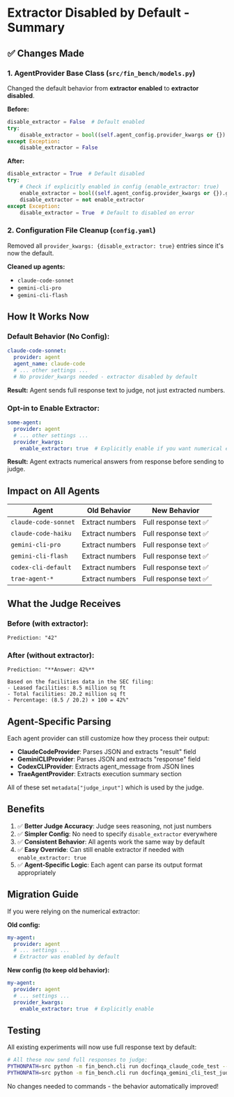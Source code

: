 # Extractor Disabled by Default - Summary

## ✅ Changes Made

### 1. **AgentProvider Base Class** (`src/fin_bench/models.py`)
Changed the default behavior from **extractor enabled** to **extractor disabled**.

**Before:**
```python
disable_extractor = False  # Default enabled
try:
    disable_extractor = bool((self.agent_config.provider_kwargs or {}).get("disable_extractor", False))
except Exception:
    disable_extractor = False
```

**After:**
```python
disable_extractor = True  # Default disabled
try:
    # Check if explicitly enabled in config (enable_extractor: true)
    enable_extractor = bool((self.agent_config.provider_kwargs or {}).get("enable_extractor", False))
    disable_extractor = not enable_extractor
except Exception:
    disable_extractor = True  # Default to disabled on error
```

### 2. **Configuration File Cleanup** (`config.yaml`)
Removed all `provider_kwargs: {disable_extractor: true}` entries since it's now the default.

**Cleaned up agents:**
- `claude-code-sonnet`
- `gemini-cli-pro`
- `gemini-cli-flash`

## How It Works Now

### Default Behavior (No Config):
```yaml
claude-code-sonnet:
  provider: agent
  agent_name: claude-code
  # ... other settings ...
  # No provider_kwargs needed - extractor disabled by default
```

**Result:** Agent sends full response text to judge, not just extracted numbers.

### Opt-in to Enable Extractor:
```yaml
some-agent:
  provider: agent
  # ... other settings ...
  provider_kwargs:
    enable_extractor: true  # Explicitly enable if you want numerical extraction
```

**Result:** Agent extracts numerical answers from response before sending to judge.

## Impact on All Agents

| Agent | Old Behavior | New Behavior |
|-------|--------------|--------------|
| `claude-code-sonnet` | Extract numbers | Full response text ✅ |
| `claude-code-haiku` | Extract numbers | Full response text ✅ |
| `gemini-cli-pro` | Extract numbers | Full response text ✅ |
| `gemini-cli-flash` | Extract numbers | Full response text ✅ |
| `codex-cli-default` | Extract numbers | Full response text ✅ |
| `trae-agent-*` | Extract numbers | Full response text ✅ |

## What the Judge Receives

### Before (with extractor):
```
Prediction: "42"
```

### After (without extractor):
```
Prediction: "**Answer: 42%**

Based on the facilities data in the SEC filing:
- Leased facilities: 8.5 million sq ft
- Total facilities: 20.2 million sq ft
- Percentage: (8.5 / 20.2) × 100 = 42%"
```

## Agent-Specific Parsing

Each agent provider can still customize how they process their output:

- **ClaudeCodeProvider**: Parses JSON and extracts "result" field
- **GeminiCLIProvider**: Parses JSON and extracts "response" field
- **CodexCLIProvider**: Extracts agent_message from JSON lines
- **TraeAgentProvider**: Extracts execution summary section

All of these set `metadata["judge_input"]` which is used by the judge.

## Benefits

1. ✅ **Better Judge Accuracy**: Judge sees reasoning, not just numbers
2. ✅ **Simpler Config**: No need to specify `disable_extractor` everywhere
3. ✅ **Consistent Behavior**: All agents work the same way by default
4. ✅ **Easy Override**: Can still enable extractor if needed with `enable_extractor: true`
5. ✅ **Agent-Specific Logic**: Each agent can parse its output format appropriately

## Migration Guide

If you were relying on the numerical extractor:

**Old config:**
```yaml
my-agent:
  provider: agent
  # ... settings ...
  # Extractor was enabled by default
```

**New config (to keep old behavior):**
```yaml
my-agent:
  provider: agent
  # ... settings ...
  provider_kwargs:
    enable_extractor: true  # Explicitly enable
```

## Testing

All existing experiments will now use full response text by default:

```bash
# All these now send full responses to judge:
PYTHONPATH=src python -m fin_bench.cli run docfinqa_claude_code_test --limit 1
PYTHONPATH=src python -m fin_bench.cli run docfinqa_gemini_cli_test_judge_openrouter --limit 1
```

No changes needed to commands - the behavior automatically improved!

